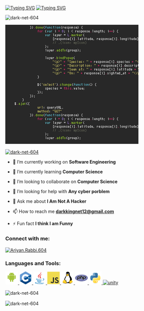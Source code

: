[![Typing SVG](https://readme-typing-svg.herokuapp.com?font=Fira+Code&duration=4000&pause=1000&color=FF5600&background=000000&width=435&lines=Hi+%F0%9F%91%8B%2C+I'm+Dark_Net)](https://git.io/typing-svg)
[![Typing SVG](https://readme-typing-svg.herokuapp.com?font=Fira+Code&pause=1000&color=F70000&background=000000&width=435&lines=A+passionate+Software+Engineering;+from+Bangladesh)](https://git.io/typing-svg)


<p align="left"> <img src="https://komarev.com/ghpvc/?username=dark-net-604&label=Profile%20views&color=0e75b6&style=flat" alt="dark-net-604" /> </p>

<img src="https://github.com/MRVIVEK-CODER/Decompiler/blob/main/106824690-8dd73a00-66ad-11eb-89e2-53e13ac6f594.gif" alt="" border="0" />

<p align="left"> <a href="https://github.com/ryo-ma/github-profile-trophy"><img src="https://github-profile-trophy.vercel.app/?username=dark-net-604" alt="dark-net-604" /></a> </p>

- 🔭 I’m currently working on **Software Engineering**

- 🌱 I’m currently learning **Computer Science**

- 👯 I’m looking to collaborate on **Computer Science**

- 🤝 I’m looking for help with **Any cyber porblem**

- 💬 Ask me about **I Am Not A Hacker**

- 📫 How to reach me **darkkingnet12@gmail.com**

- ⚡ Fun fact **I think I am Funny**

<h3 align="left">Connect with me:</h3>
<p align="left">
<a href="https://fb.com/Ariyan.Rabbi.604" target="blank"><img align="center" src="https://raw.githubusercontent.com/rahuldkjain/github-profile-readme-generator/master/src/images/icons/Social/facebook.svg" alt="Ariyan.Rabbi.604" height="30" width="40" /></a>
</p>

<h3 align="left">Languages and Tools:</h3>
<p align="left"> <a href="https://developer.android.com" target="_blank" rel="noreferrer"> <img src="https://raw.githubusercontent.com/devicons/devicon/master/icons/android/android-original-wordmark.svg" alt="android" width="40" height="40"/> </a> <a href="https://www.w3schools.com/cpp/" target="_blank" rel="noreferrer"> <img src="https://raw.githubusercontent.com/devicons/devicon/master/icons/cplusplus/cplusplus-original.svg" alt="cplusplus" width="40" height="40"/> </a> <a href="https://www.java.com" target="_blank" rel="noreferrer"> <img src="https://raw.githubusercontent.com/devicons/devicon/master/icons/java/java-original.svg" alt="java" width="40" height="40"/> </a> <a href="https://developer.mozilla.org/en-US/docs/Web/JavaScript" target="_blank" rel="noreferrer"> <img src="https://raw.githubusercontent.com/devicons/devicon/master/icons/javascript/javascript-original.svg" alt="javascript" width="40" height="40"/> </a> <a href="https://www.linux.org/" target="_blank" rel="noreferrer"> <img src="https://raw.githubusercontent.com/devicons/devicon/master/icons/linux/linux-original.svg" alt="linux" width="40" height="40"/> </a> <a href="https://www.php.net" target="_blank" rel="noreferrer"> <img src="https://raw.githubusercontent.com/devicons/devicon/master/icons/php/php-original.svg" alt="php" width="40" height="40"/> </a> <a href="https://www.python.org" target="_blank" rel="noreferrer"> <img src="https://raw.githubusercontent.com/devicons/devicon/master/icons/python/python-original.svg" alt="python" width="40" height="40"/> </a> <a href="https://unity.com/" target="_blank" rel="noreferrer"> <img src="https://www.vectorlogo.zone/logos/unity3d/unity3d-icon.svg" alt="unity" width="40" height="40"/> </a> </p>

<p><img align="center" src="https://github-readme-stats.vercel.app/api/top-langs?username=dark-net-604&show_icons=true&locale=en&layout=compact" alt="dark-net-604" /></p>

<p><img align="center" src="https://github-readme-streak-stats.herokuapp.com/?user=dark-net-604&" alt="dark-net-604" /></p>
